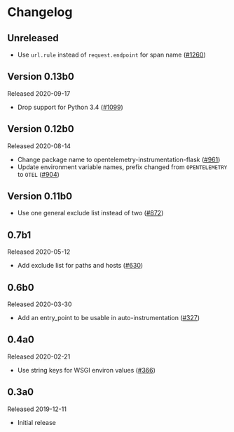 # Changelog

## Unreleased

- Use `url.rule` instead of `request.endpoint` for span name ([#1260](https://github.com/open-telemetry/opentelemetry-python/pull/1260))

## Version 0.13b0

Released 2020-09-17

- Drop support for Python 3.4
  ([#1099](https://github.com/open-telemetry/opentelemetry-python/pull/1099))

## Version 0.12b0

Released 2020-08-14

- Change package name to opentelemetry-instrumentation-flask
  ([#961](https://github.com/open-telemetry/opentelemetry-python/pull/961))
- Update environment variable names, prefix changed from `OPENTELEMETRY` to `OTEL` ([#904](https://github.com/open-telemetry/opentelemetry-python/pull/904))

## Version 0.11b0

- Use one general exclude list instead of two ([#872](https://github.com/open-telemetry/opentelemetry-python/pull/872))

## 0.7b1

Released 2020-05-12

- Add exclude list for paths and hosts
  ([#630](https://github.com/open-telemetry/opentelemetry-python/pull/630))

## 0.6b0

Released 2020-03-30

- Add an entry_point to be usable in auto-instrumentation
  ([#327](https://github.com/open-telemetry/opentelemetry-python/pull/327))

## 0.4a0

Released 2020-02-21

- Use string keys for WSGI environ values
  ([#366](https://github.com/open-telemetry/opentelemetry-python/pull/366))

## 0.3a0

Released 2019-12-11

- Initial release
